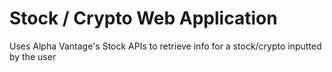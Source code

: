 # Stock / Crypto Web Application

Uses Alpha Vantage's Stock APIs to retrieve info for a stock/crypto inputted by the user

